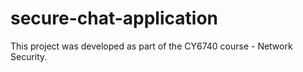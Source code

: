 # secure-chat-application
This project was developed as part of the CY6740 course - Network Security.
